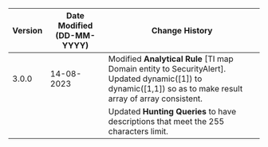 | **Version** | **Date Modified (DD-MM-YYYY)** | **Change History**                          |
|-------------|--------------------------------|---------------------------------------------|
| 3.0.0       | 14-08-2023                     | Modified **Analytical Rule** [TI map Domain entity to SecurityAlert]. Updated dynamic([1]) to dynamic([1,1]) so as to make result array of array consistent.   |
|             |                                | Updated **Hunting Queries** to have descriptions that meet the 255 characters limit.      |
